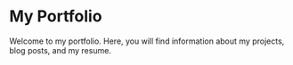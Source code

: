 # My Portfolio

Welcome to my portfolio. Here, you will find information about my projects, blog posts, and my resume.
